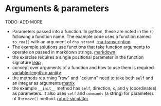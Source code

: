 # Arguments & parameters

TODO: ADD MORE

- Parameters passed into a function. In python, these are noted in the `()` following a function name. The example code uses a function named `to_rna()` with an argument of `dna_strand`. [rna-transcription](../exercise-concepts/rna-transcription.md)
- The example solutions use functions that take function arguments to operate on passed in markdown strings. [markdown](../exercise-concepts/markdown.md)
- the exercise requires a single positional parameter in the function signature [leap](../exercise-concepts/leap.md)
- concept over arguments of a function and how to use them is required [variable-length-quantity](../exercise-concepts/variable-length-quantity.md)
- the methods returning "row" and "column" need to take both `self` and an integer as arguments [matrix](../exercise-concepts/matrix.md)
- the example `__init__` method has `self`, direction, x, and y (coordinates) as parameters. It also uses `self` and `commands` (a string) for parameters of the `move()` method. [robot-simulator](../exercise-concepts/robot-simulator.md)
